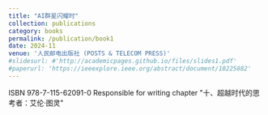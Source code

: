 ```yaml
---
title: "AI群星闪耀时"
collection: publications
category: books
permalink: /publication/book1
date: 2024-11
venue: '人民邮电出版社 (POSTS & TELECOM PRESS)'
#slidesurl: #'http://academicpages.github.io/files/slides1.pdf'
#paperurl: 'https://ieeexplore.ieee.org/abstract/document/10225882'
---
```


ISBN 978-7-115-62091-0
Responsible for writing chapter "十、超越时代的思考者：艾伦·图灵"
